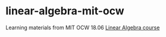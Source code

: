 # linear-algebra-mit-ocw
Learning materials from MIT OCW 18.06 [Linear Algebra course](https://ocw.mit.edu/courses/mathematics/18-06sc-linear-algebra-fall-2011/index.htm)
